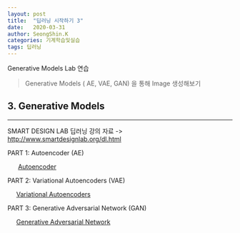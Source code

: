 ```yaml
---
layout: post
title:  "딥러닝 시작하기 3"
date:   2020-03-31
author: SeongShin.K
categories: 기계학습및실습
tags: 딥러닝
---
```



Generative Models Lab 연습


>  Generative Models ( AE, VAE, GAN) 을 통해 Image 생성해보기

 
## 3. Generative Models
---
 SMART DESIGN LAB 딥러닝 강의 자료 ->  http://www.smartdesignlab.org/dl.html
 
PART 1: Autoencoder (AE)<br>

   &nbsp; &nbsp; &nbsp;  [Autoencoder](http://www.smartdesignlab.org/DL/AutoEncoder_keras.html)

PART 2: Variational Autoencoders (VAE)<br>

   &nbsp; &nbsp;&nbsp;  [Variational Autoencoders](http://www.smartdesignlab.org/DL/VAE_keras_v1.html)

PART 3: Generative Adversarial Network (GAN) <br>

   &nbsp; &nbsp;&nbsp;  [Generative Adversarial Network](http://www.smartdesignlab.org/DL/GAN_keras.html)
  
